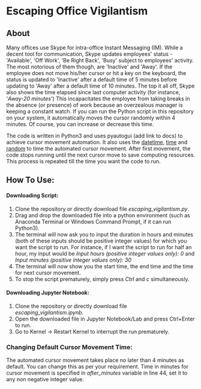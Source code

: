 # Escaping Office Vigilantism

## About
Many offices use Skype for intra-office Instant Messaging (IM). While a decent tool for communication, Skype updates employees' status - 'Available', 'Off Work', 'Be Right Back', 'Busy' subject to employees' activity. The most notorious of them though, are 'Inactive' and 'Away'. If the employee does not move his/her cursor or hit a key on the keyboard, the status is updated to 'Inactive' after a default time of 5 minutes before updating to 'Away' after a default time of 10 minutes. The top it all off, Skype also shows the time elapsed since last computer activity (for instance, '_Away-20 minutes_') This incapacitates the employee from taking breaks in the absence (or presence) of work because an overzealous manager is keeping a constant watch. If you can run the Python script in this repository on your system, it automatically moves the cursor randomly within 4 minutes. Of course, you can increase or decrease this time.

The code is written in Python3 and uses pyautogui (add link to docs) to achieve cursor movement automation. It also uses the [datetime](https://docs.python.org/3/library/datetime.html), [time](https://docs.python.org/3/library/time.html) and [random](https://docs.python.org/3/library/random.html) to time the automated cursor movement. After first movement, the code stops running until the next cursor move to save computing resources. This process is repeated till the time you want the code to run.

## How To Use:

#### Downloading Script:

1. Clone the repository or directly download file *escaping_vigilantism.py*.
2. Drag and drop the downloaded file into a python environment (such as Anaconda Terminal or Windows Command Prompt, if it can run Python3).
3. The terminal will now ask you to input the duration in hours and minutes (both of these inputs should be positive integer values) for which you want the script to run. For instance, if I want the script to run for half an hour, my input would be *Input hours (positive integer values only): 0* and *Input minutes (positive integer values only): 30*
4. The terminal will now show you the start time, the end time and the time for next cursor movement. 
5. To stop the script prematurely, simply press *Ctrl* and *c* simultaneously. 

#### Downloading Jupyter Notebook:
1. Clone the repository or directly download file *escaping_vigilantism.ipynb*.
2. Open the downloaded file in Jupyter Notebook/Lab and press Ctrl+Enter to run.
3. Go to Kernel -> Restart Kernel to interrupt the run prematurely.

### Changing Default Cursor Movement Time:
The automated cursor movement takes place no later than 4 minutes as default. You can change this as per your requirement. Time in minutes for cursor movement is specified in *after_minutes* variable in line 44, set it to any non negative integer value.






